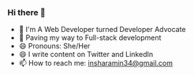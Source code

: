 ### Hi there 👋

- 🔭 I'm A Web Developer turned Developer Advocate 
- 🌱 Paving my way to Full-stack development
- 😄 Pronouns: She/Her
- 😄 I write content on Twitter and LinkedIn
- 📫 How to reach me: insharamin34@gmail.com


<!--
**Insharamin12/Insharamin12** is a ✨ _special_ ✨ repository because its `README.md` (this file) appears on your GitHub profile.

Here are some ideas to get you started:

- 🔭 I’m currently working on ...
- 🌱 I’m currently learning ...
- 👯 I’m looking to collaborate on ...
- 🤔 I’m looking for help with ...
- 💬 Ask me about ...
- 📫 How to reach me: ...
- 😄 Pronouns: ...
- ⚡ Fun fact: ...
-->
